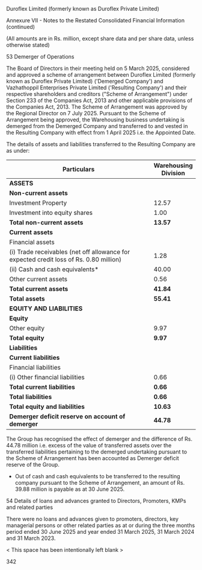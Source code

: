 Duroflex Limited (formerly known as Duroflex Private Limited)

Annexure VII - Notes to the Restated Consolidated Financial Information (continued)

(All amounts are in Rs. million, except share data and per share data, unless otherwise stated)

53 Demerger of Operations

The Board of Directors in their meeting held on 5 March 2025, considered and approved a scheme of arrangement between Duroflex Limited (formerly known as Duroflex Private Limited) ('Demerged Company') and Vazhathoppil Enterprises Private Limited ('Resulting Company') and their respective shareholders and creditors ("Scheme of Arrangement") under Section 233 of the Companies Act, 2013 and other applicable provisions of the Companies Act, 2013. The Scheme of Arrangement was approved by the Regional Director on 7 July 2025. Pursuant to the Scheme of Arrangement being approved, the Warehousing business undertaking is demerged from the Demerged Company and transferred to and vested in the Resulting Company with effect from 1 April 2025 i.e. the Appointed Date.

The details of assets and liabilities transferred to the Resulting Company are as under:

<table><thead><tr><th>Particulars</th><th>Warehousing<br>Division</th></tr></thead><tbody><tr><td><strong>ASSETS</strong></td><td></td></tr><tr><td><strong>Non-current assets</strong></td><td></td></tr><tr><td>Investment Property</td><td>12.57</td></tr><tr><td>Investment into equity shares</td><td>1.00</td></tr><tr><td><strong>Total non-current assets</strong></td><td><strong>13.57</strong></td></tr><tr><td><strong>Current assets</strong></td><td></td></tr><tr><td>Financial assets</td><td></td></tr><tr><td>(i) Trade receivables (net off allowance for expected credit loss of Rs. 0.80 million)</td><td>1.28</td></tr><tr><td>(ii) Cash and cash equivalents*</td><td>40.00</td></tr><tr><td>Other current assets</td><td>0.56</td></tr><tr><td><strong>Total current assets</strong></td><td><strong>41.84</strong></td></tr><tr><td><strong>Total assets</strong></td><td><strong>55.41</strong></td></tr><tr><td><strong>EQUITY AND LIABILITIES</strong></td><td></td></tr><tr><td><strong>Equity</strong></td><td></td></tr><tr><td>Other equity</td><td>9.97</td></tr><tr><td><strong>Total equity</strong></td><td><strong>9.97</strong></td></tr><tr><td><strong>Liabilities</strong></td><td></td></tr><tr><td><strong>Current liabilities</strong></td><td></td></tr><tr><td>Financial liabilities</td><td></td></tr><tr><td>(i) Other financial liabilities</td><td>0.66</td></tr><tr><td><strong>Total current liabilities</strong></td><td><strong>0.66</strong></td></tr><tr><td><strong>Total liabilities</strong></td><td><strong>0.66</strong></td></tr><tr><td><strong>Total equity and liabilities</strong></td><td><strong>10.63</strong></td></tr><tr><td><strong>Demerger deficit reserve on account of demerger</strong></td><td><strong>44.78</strong></td></tr></tbody></table>

The Group has recognised the effect of demerger and the difference of Rs. 44.78 million i.e. excess of the value of transferred assets over the transferred liabilities pertaining to the demerged undertaking pursuant to the Scheme of Arrangement has been accounted as Demerger deficit reserve of the Group.

* Out of cash and cash equivalents to be transferred to the resulting company pursuant to the Scheme of Arrangement, an amount of Rs. 39.88 million is payable as at 30 June 2025.

54 Details of loans and advances granted to Directors, Promoters, KMPs and related parties

There were no loans and advances given to promoters, directors, key managerial persons or other related parties as at or during the three months period ended 30 June 2025 and year ended 31 March 2025, 31 March 2024 and 31 March 2023.

< This space has been intentionally left blank >

342